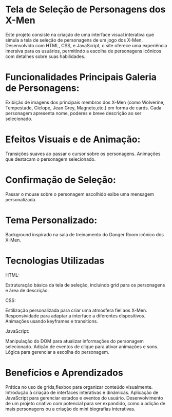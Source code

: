 Tela de Seleção de Personagens dos X-Men
=

Este projeto consiste na criação de uma interface visual interativa que simula a tela de seleção de personagens de um jogo dos X-Men. Desenvolvido com HTML, CSS, e JavaScript, o site oferece uma experiência imersiva para os usuários, permitindo a escolha de personagens icônicos com detalhes sobre suas habilidades.

Funcionalidades Principais
Galeria de Personagens:
=

Exibição de imagens dos principais membros dos X-Men (como Wolverine, Tempestade, Ciclope, Jean Grey, Magneto,etc.) em forma de cards.
Cada personagem apresenta nome, poderes e breve descrição ao ser selecionado.

Efeitos Visuais e de Animação:
=

Transições suaves ao passar o cursor sobre os personagens.
Animações que destacam o personagem selecionado.

Confirmação de Seleção:
=

Passar o mouse sobre o personagem escolhido exibe uma mensagem personalizada.


Tema Personalizado:
=

Background inspirado na sala de treinamento do Danger Room icônico dos X-Men.


Tecnologias Utilizadas
=
HTML:

Estruturação básica da tela de seleção, incluindo grid para os personagens e área de descrição.

CSS:

Estilização personalizada para criar uma atmosfera fiel aos X-Men.
Responsividade para adaptar a interface a diferentes dispositivos.
Animações usando keyframes e transitions.

JavaScript:

Manipulação do DOM para atualizar informações do personagem selecionado.
Adição de eventos de clique para ativar animações e sons.
Lógica para gerenciar a escolha do personagem.

Benefícios e Aprendizados
=
Prática no uso de grids,flexbox para organizar conteúdo visualmente.
Introdução à criação de interfaces interativas e dinâmicas.
Aplicação de JavaScript para gerenciar estados e eventos do usuário.
Desenvolvimento de um projeto criativo com potencial para ser expandido, como a adição de mais personagens ou a criação de mini biografias interativas.
